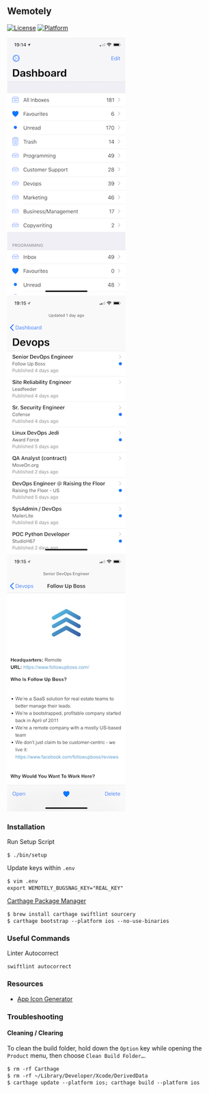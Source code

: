 ## Wemotely

[![License](https://img.shields.io/badge/license-Apache%20License%202.0-lightgrey.svg?style=flat)](https://github.com/ChuckJHardy/Wemotely/blob/master/LICENSE)
[![Platform](https://img.shields.io/badge/platform-ios-blue.svg?style=flat)](https://github.com/ChuckJHardy/Wemotely)

![Dashboard](./Resources/Readme/dashboard.jpeg)
![Jobs](./Resources/Readme/jobs.jpeg)
![Job](./Resources/Readme/job.jpeg)

### Installation

Run Setup Script

```
$ ./bin/setup
```

Update keys within `.env`

```
$ vim .env
export WEMOTELY_BUGSNAG_KEY="REAL_KEY"
```

[Carthage Package Manager](https://github.com/Carthage/Carthage)

```
$ brew install carthage swiftlint sourcery
$ carthage bootstrap --platform ios --no-use-binaries
```

### Useful Commands

Linter Autocorrect

```
swiftlint autocorrect
```

### Resources

* [App Icon Generator](http://appicon.co)

### Troubleshooting

#### Cleaning / Clearing

To clean the build folder, hold down the `Option` key while opening the `Product` menu, then choose `Clean Build Folder…`.

```
$ rm -rf Carthage
$ rm -rf ~/Library/Developer/Xcode/DerivedData
$ carthage update --platform ios; carthage build --platform ios
```


